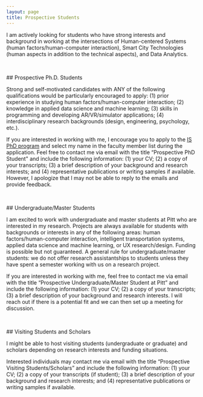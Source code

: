 ```yaml
---
layout: page
title: Prospective Students
---
```


I am actively looking for students who have strong interests and background in working at the intersections of Human-centered Systems (human factors/human-computer interaction), Smart City Technologies (human aspects in addition to the technical aspects), and Data Analytics. 

<!-- My research goal is to improve human performance, safety, and well-being by applying human factors and machine learning to the design, analysis, and evaluation of cyber-physical systems. My current research interest includes human-computer interaction/human factors, computational modeling of human behaviors, and human-centered design. Feel free to contact me if you are interested in collaborating/pursuing a Ph.D. in HF/HCI + Smart city technologies. -->

<p>&nbsp;</p>
## Prospective Ph.D. Students
<p></p>
<!-- I have several fully-funded Ph.D. positions in the Department of Informatics and Networked Systems, School of Computing and Information, University of Pittsburgh. 
 -->
Strong and self-motivated candidates with ANY of the following qualifications would be particularly encouraged to apply: (1) prior experience in studying human factors/human-computer interaction; (2) knowledge in applied data science and machine learning; (3) skills in programming and developing AR/VR/simulator applications; (4) interdisciplinary research backgrounds (design, engineering, psychology, etc.).

<!-- Strong candidates should be self-motivated and passionate about research on human-centered systems and have strong data analytical and programming skills. -->
<!-- psychology and engineering disciplines (Industrial Engineering / Electrical Engineering & Computer Science / Mechanical Engineering / Civil Engineering / etc.) -->

If you are interested in working with me, I encourage you to apply to the [IS PhD program](https://www.dins.pitt.edu/academics/phd-information-science) and select my name in the faculty member list during the application. Feel free to contact me via email with the title “Prospective PhD Student" and include the following information: (1) your CV; (2) a copy of your transcripts; (3) a brief description of your background and research interests; and (4) representative publications or writing samples if available. However, I apologize that I may not be able to reply to the emails and provide feedback. 



<p>&nbsp;</p>
## Undergraduate/Master Students
<p></p>

I am excited to work with undergraduate and master students at Pitt who are interested in my research. Projects are always available for students with backgrounds or interests in any of the following areas: human factors/human-computer interaction, intelligent transportation systems, applied data science and machine learning, or UX research/design. Funding is possible but not guaranteed. A general rule for undergraduate/master students: we do not offer research assistantships to students unless they have spent a semester working with us on a research project.

If you are interested in working with me, feel free to contact me via email with the title “Prospective Undergraduate/Master Student at Pitt” and include the following information: (1) your CV; (2) a copy of your transcripts; (3) a brief description of your background and research interests. I will reach out if there is a potential fit and we can then set up a meeting for discussion.

<!-- Many undergraduate researchers who worked with me became co-authors on my papers, and many of them are now at graduate schools and industry companies.  -->


<p>&nbsp;</p>
## Visiting Students and Scholars
<p></p>

I might be able to host visiting students (undergraduate or graduate) and scholars depending on research interests and funding situations.

Interested individuals may contact me via email with the title “Prospective Visiting Students/Scholars” and include the following information: (1) your CV; (2) a copy of your transcripts (if student); (3) a brief description of your background and research interests; and (4) representative publications or writing samples if available.
<!-- I will reach out if your background seems like a potential good fit. -->